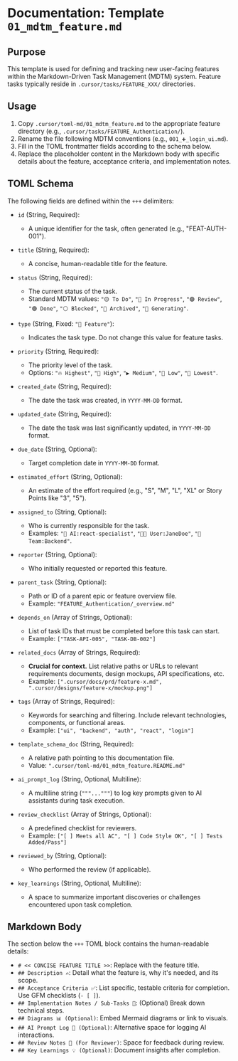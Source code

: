 # Documentation: Template `01_mdtm_feature.md`

## Purpose

This template is used for defining and tracking new user-facing features within the Markdown-Driven Task Management (MDTM) system. Feature tasks typically reside in `.cursor/tasks/FEATURE_XXX/` directories.

## Usage

1.  Copy `.cursor/toml-md/01_mdtm_feature.md` to the appropriate feature directory (e.g., `.cursor/tasks/FEATURE_Authentication/`).
2.  Rename the file following MDTM conventions (e.g., `001_➕_login_ui.md`).
3.  Fill in the TOML frontmatter fields according to the schema below.
4.  Replace the placeholder content in the Markdown body with specific details about the feature, acceptance criteria, and implementation notes.

## TOML Schema

The following fields are defined within the `+++` delimiters:

*   `id` (String, Required):
    *   A unique identifier for the task, often generated (e.g., "FEAT-AUTH-001").

*   `title` (String, Required):
    *   A concise, human-readable title for the feature.

*   `status` (String, Required):
    *   The current status of the task.
    *   Standard MDTM values: `"🟡 To Do"`, `"🔵 In Progress"`, `"🟣 Review"`, `"🟢 Done"`, `"⚪ Blocked"`, `"🧊 Archived"`, `"🤖 Generating"`.

*   `type` (String, Fixed: `"🌟 Feature"`):
    *   Indicates the task type. Do not change this value for feature tasks.

*   `priority` (String, Required):
    *   The priority level of the task.
    *   Options: `"🔥 Highest"`, `"🔼 High"`, `"▶️ Medium"`, `"🔽 Low"`, `"🧊 Lowest"`.

*   `created_date` (String, Required):
    *   The date the task was created, in `YYYY-MM-DD` format.

*   `updated_date` (String, Required):
    *   The date the task was last significantly updated, in `YYYY-MM-DD` format.

*   `due_date` (String, Optional):
    *   Target completion date in `YYYY-MM-DD` format.

*   `estimated_effort` (String, Optional):
    *   An estimate of the effort required (e.g., "S", "M", "L", "XL" or Story Points like "3", "5").

*   `assigned_to` (String, Optional):
    *   Who is currently responsible for the task.
    *   Examples: `"🤖 AI:react-specialist"`, `"🧑‍💻 User:JaneDoe"`, `"👥 Team:Backend"`.

*   `reporter` (String, Optional):
    *   Who initially requested or reported this feature.

*   `parent_task` (String, Optional):
    *   Path or ID of a parent epic or feature overview file.
    *   Example: `"FEATURE_Authentication/_overview.md"`

*   `depends_on` (Array of Strings, Optional):
    *   List of task IDs that must be completed before this task can start.
    *   Example: `["TASK-API-005", "TASK-DB-002"]`

*   `related_docs` (Array of Strings, Required):
    *   **Crucial for context.** List relative paths or URLs to relevant requirements documents, design mockups, API specifications, etc.
    *   Example: `[".cursor/docs/prd/feature-x.md", ".cursor/designs/feature-x/mockup.png"]`

*   `tags` (Array of Strings, Required):
    *   Keywords for searching and filtering. Include relevant technologies, components, or functional areas.
    *   Example: `["ui", "backend", "auth", "react", "login"]`

*   `template_schema_doc` (String, Required):
    *   A relative path pointing to this documentation file.
    *   Value: `".cursor/toml-md/01_mdtm_feature.README.md"`

*   `ai_prompt_log` (String, Optional, Multiline):
    *   A multiline string (`"""..."""`) to log key prompts given to AI assistants during task execution.

*   `review_checklist` (Array of Strings, Optional):
    *   A predefined checklist for reviewers.
    *   Example: `["[ ] Meets all AC", "[ ] Code Style OK", "[ ] Tests Added/Pass"]`

*   `reviewed_by` (String, Optional):
    *   Who performed the review (if applicable).

*   `key_learnings` (String, Optional, Multiline):
    *   A space to summarize important discoveries or challenges encountered upon task completion.

## Markdown Body

The section below the `+++` TOML block contains the human-readable details:

*   `# << CONCISE FEATURE TITLE >>`: Replace with the feature title.
*   `## Description ✍️`: Detail what the feature is, why it's needed, and its scope.
*   `## Acceptance Criteria ✅`: List specific, testable criteria for completion. Use GFM checklists (`- [ ]`).
*   `## Implementation Notes / Sub-Tasks 📝`: (Optional) Break down technical steps.
*   `## Diagrams 📊 (Optional)`: Embed Mermaid diagrams or link to visuals.
*   `## AI Prompt Log 🤖 (Optional)`: Alternative space for logging AI interactions.
*   `## Review Notes 👀 (For Reviewer)`: Space for feedback during review.
*   `## Key Learnings 💡 (Optional)`: Document insights after completion.
